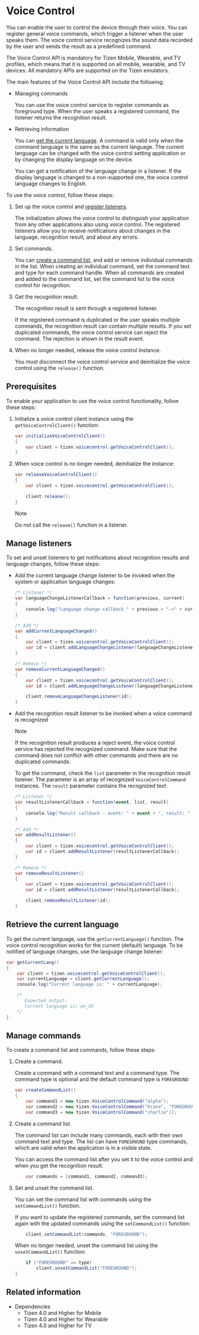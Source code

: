 # Voice Control

You can enable the user to control the device through their voice. You can register general voice commands, which trigger a listener when the user speaks them. The voice control service recognizes the sound data recorded by the user and sends the result as a predefined command.

The Voice Control API is mandatory for Tizen Mobile, Wearable, and TV profiles, which means that it is supported on all mobile, wearable, and TV devices. All mandatory APIs are supported on the Tizen emulators.

The main features of the Voice Control API include the following:

- Managing commands

  You can use the voice control service to register commands as foreground type. When the user speaks a registered command, the listener returns the recognition result.

- Retrieving information

  You can [get the current language](#info). A command is valid only when the command language is the same as the current language. The current language can be changed with the voice control setting application or by changing the display language on the device.

  You can get a notification of the language change in a listener. If the display language is changed to a non-supported one, the voice control language changes to English.


To use the voice control, follow these steps:


1. Set up the voice control and [register listeners](#callback).

   The initialization allows the voice control to distinguish your application from any other applications also using voice control. The registered listeners allow you to receive notifications about changes in the language, recognition result, and about any errors.

2. Set commands.

   You can [create a command list](#commands), and add or remove individual commands in the list. When creating an individual command, set the command text and type for each command handle. When all commands are created and added to the command list, set the command list to the voice control for recognition.

3. Get the recognition result.

   The recognition result is sent through a registered listener.

   If the registered command is duplicated or the user speaks multiple commands, the recognition result can contain multiple results. If you set duplicated commands, the voice control service can reject the command. The rejection is shown in the result event.

4. When no longer needed, release the voice control instance.

   You must disconnect the voice control service and deinitialize the voice control using the `release()` function.

## Prerequisites

   To enable your application to use the voice control functionality, follow these steps:

   1. Initialize a voice control client instance using the `getVoiceControlClient()` function:

      ```csharp
      var initializeVoiceControlClient()
      {
          var client = tizen.voicecontrol.getVoiceControlClient();
      }
      ```

   2. When voice control is no longer needed, deinitialize the instance:

      ```csharp
      var releaseVoiceControlClient()
      {
          var client = tizen.voicecontrol.getVoiceControlClient();

          client.release();
      }
      ```

      > [!NOTE]
      > Do not call the `release()` function in a listener.

<a name="callback"></a>
## Manage listeners
To set and unset listeners to get notifications about recognition results and language changes, follow these steps:


* Add the current language change listener to be invoked when the system or application language changes:

   ```csharp
   /* Listener */
   var languageChangeListenerCallback = function(previous, current)
   {
       console.log("Language change callback " + previous + "->" + current);
   }

   /* Add */
   var addCurrentLanguageChanged()
   {
       var client = tizen.voicecontrol.getVoiceControlClient();
       var id = client.addLanguageChangeListener(languageChangeListenerCallback);
   }

   /* Remove */
   var removeCurrentLanguageChanged()
   {
       var client = tizen.voicecontrol.getVoiceControlClient();
       var id = client.addLanguageChangeListener(languageChangeListenerCallback);

       client.removeLanguageChangeListener(id);
   }
   ```

* Add the recognition result listener to be invoked when a voice command is recognized

   > [!NOTE]
   >   If the recognition result produces a reject event, the voice control service has rejected the recognized command. Make sure that the command does not conflict with other commands and there are no duplicated commands.

   To get the command, check the `list` parameter in the recognition result listener. The parameter is an array of recognized `VoiceControlCommand` instances. The `result` parameter contains the recognized text:

   ```csharp
   /* Listener */
   var resultListenerCallback = function(event, list, result)
   {
       console.log("Result callback - event: " + event + ", result: " + result);
   }

   /* Add */
   var addResultListener()
   {
       var client = tizen.voicecontrol.getVoiceControlClient();
       var id = client.addResultListener(resultListenerCallback);
   }

   /* Remove */
   var removeResultListener()
   {
       var client = tizen.voicecontrol.getVoiceControlClient();
       var id = client.addResultListener(resultListenerCallback);

       client.removeResultListener(id);
   }
   ```

<a name="info"></a>
## Retrieve the current language

To get the current language, use the `getCurrentLanguage()` function. The voice control recognition works for the current (default) language. To be notified of language changes, use the language change listener:

```csharp
var getCurrentLang()
{
    var client = tizen.voicecontrol.getVoiceControlClient();
    var currentLanguage = client.getCurrentLanguage();
    console.log("Current language is: " + currentLanguage);

    /*
       Expected output:
       Current language is: en_US
    */
}
```

<a name="commands"></a>
## Manage commands

To create a command list and commands, follow these steps:

1. Create a command.  

   Create a command with a command text and a command type. The command type is optional and the default command type is <code>FOREGROUND</code>:
   ```csharp
   var createCommandList()
   {
       var command1 = new tizen.VoiceControlCommand("alpha");
       var command2 = new tizen.VoiceControlCommand("bravo", "FOREGROUND");
       var command3 = new tizen.VoiceControlCommand("charlie")];
   ```

2. Create a command list.  

   The command list can include many commands, each with their own command text and type. The list can have <code>FOREGROUND</code> type commands, which are valid when the application is in a visible state.

   You can access the command list after you set it to the voice control and when you get the recognition result:
   ```csharp
       var commands = [command1, command2, command3];
   ```

3. Set and unset the command list.  

   You can set the command list with commands using the `setCommandList()` function.

   If you want to update the registered commands, set the command list again with the updated commands using the `setCommandList()` function:

   ```csharp
       client.setCommandList(commands, "FOREGROUND");
   ```

   When no longer needed, unset the command list using the `unsetCommandList()` function:  
   ```csharp
       if ("FOREGROUND" == type)
           client.unsetCommandList("FOREGROUND");
   }
   ```

## Related information
* Dependencies
  - Tizen 4.0 and Higher for Mobile
  - Tizen 4.0 and Higher for Wearable
  - Tizen 4.0 and Higher for TV
